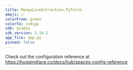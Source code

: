 ```yaml
---
title: MangaLineExtraction_PyTorch
emoji: 📈
colorFrom: green
colorTo: indigo
sdk: gradio
sdk_version: 3.19.1
app_file: app.py
pinned: false
---
```


Check out the configuration reference at https://huggingface.co/docs/hub/spaces-config-reference
